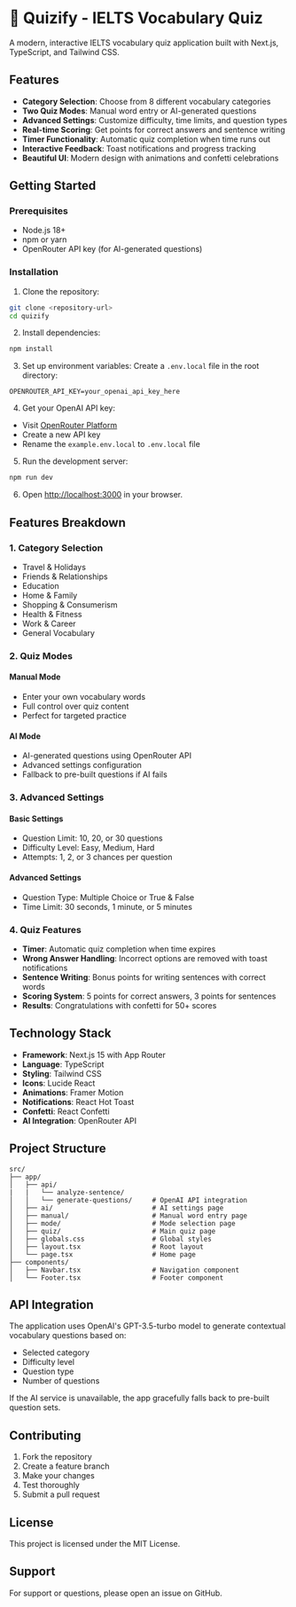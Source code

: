 # 📌 Quizify - IELTS Vocabulary Quiz

A modern, interactive IELTS vocabulary quiz application built with Next.js, TypeScript, and Tailwind CSS.

## Features

- **Category Selection**: Choose from 8 different vocabulary categories
- **Two Quiz Modes**: Manual word entry or AI-generated questions
- **Advanced Settings**: Customize difficulty, time limits, and question types
- **Real-time Scoring**: Get points for correct answers and sentence writing
- **Timer Functionality**: Automatic quiz completion when time runs out
- **Interactive Feedback**: Toast notifications and progress tracking
- **Beautiful UI**: Modern design with animations and confetti celebrations

## Getting Started

### Prerequisites

- Node.js 18+ 
- npm or yarn
- OpenRouter API key (for AI-generated questions)

### Installation

1. Clone the repository:
```bash
git clone <repository-url>
cd quizify
```

2. Install dependencies:
```bash
npm install
```

3. Set up environment variables:
Create a `.env.local` file in the root directory:
```env
OPENROUTER_API_KEY=your_openai_api_key_here
```

4. Get your OpenAI API key:
- Visit [OpenRouter Platform](https://openrouter.ai/settings/keys)
- Create a new API key
- Rename the `example.env.local` to `.env.local` file

5. Run the development server:
```bash
npm run dev
```

6. Open [http://localhost:3000](http://localhost:3000) in your browser.

## Features Breakdown

### 1. Category Selection
- Travel & Holidays
- Friends & Relationships  
- Education
- Home & Family
- Shopping & Consumerism
- Health & Fitness
- Work & Career
- General Vocabulary

### 2. Quiz Modes

#### Manual Mode
- Enter your own vocabulary words
- Full control over quiz content
- Perfect for targeted practice

#### AI Mode
- AI-generated questions using OpenRouter API
- Advanced settings configuration
- Fallback to pre-built questions if AI fails

### 3. Advanced Settings

#### Basic Settings
- Question Limit: 10, 20, or 30 questions
- Difficulty Level: Easy, Medium, Hard
- Attempts: 1, 2, or 3 chances per question

#### Advanced Settings
- Question Type: Multiple Choice or True & False
- Time Limit: 30 seconds, 1 minute, or 5 minutes

### 4. Quiz Features

- **Timer**: Automatic quiz completion when time expires
- **Wrong Answer Handling**: Incorrect options are removed with toast notifications
- **Sentence Writing**: Bonus points for writing sentences with correct words
- **Scoring System**: 5 points for correct answers, 3 points for sentences
- **Results**: Congratulations with confetti for 50+ scores

## Technology Stack

- **Framework**: Next.js 15 with App Router
- **Language**: TypeScript
- **Styling**: Tailwind CSS
- **Icons**: Lucide React
- **Animations**: Framer Motion
- **Notifications**: React Hot Toast
- **Confetti**: React Confetti
- **AI Integration**: OpenRouter API

## Project Structure

```
src/
├── app/
│   ├── api/
|   |   └── analyze-sentence/
│   │   └── generate-questions/     # OpenAI API integration
│   ├── ai/                         # AI settings page
│   ├── manual/                     # Manual word entry page
│   ├── mode/                       # Mode selection page
│   ├── quiz/                       # Main quiz page
│   ├── globals.css                 # Global styles
│   ├── layout.tsx                  # Root layout
│   └── page.tsx                    # Home page
├── components/
│   ├── Navbar.tsx                  # Navigation component
│   └── Footer.tsx                  # Footer component
```

## API Integration

The application uses OpenAI's GPT-3.5-turbo model to generate contextual vocabulary questions based on:
- Selected category
- Difficulty level
- Question type
- Number of questions

If the AI service is unavailable, the app gracefully falls back to pre-built question sets.

## Contributing

1. Fork the repository
2. Create a feature branch
3. Make your changes
4. Test thoroughly
5. Submit a pull request

## License

This project is licensed under the MIT License.

## Support

For support or questions, please open an issue on GitHub.
